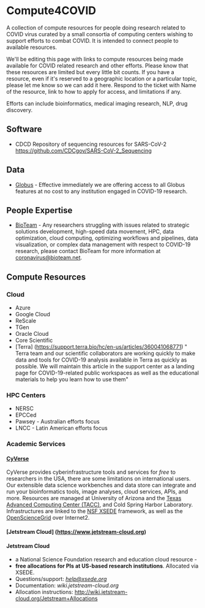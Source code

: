 # Compute4COVID
A collection of compute resources for people doing research related to COVID virus curated by a small consortia of computing centers wishing to support efforts to combat COVID. It is intended to connect people to available resources.

We'll be editing this page with links to compute resources being made available for COVID related research and other efforts.
Please know that these resources are limited but every little bit counts. If you have a resource, even if it's reserved to a geographic location or a particular topic, please let me know so we can add it here. Respond to the ticket with Name of the resource, link to how to apply for access, and limitations if any.

Efforts can include bioinformatics, medical imaging research, NLP, drug discovery.

## Software
* CDCD Repository of sequencing resources for SARS-CoV-2 https://github.com/CDCgov/SARS-CoV-2_Sequencing

## Data
* [Globus](https://www.globus.org/covid-19) - Effective immediately we are offering access to all Globus features at no cost to any institution engaged in COVID-19 research.

## People Expertise
* [BioTeam](mailto:coronavirus@bioteam.net) - Any researchers struggling with issues related to strategic solutions development, high-speed data movement, HPC, data optimization, cloud computing, optimizing workflows and pipelines, data visualization, or complex data management with respect to COVID-19 research, please contact BioTeam for more information at coronavirus@bioteam.net. 

## Compute Resources
### Cloud
* Azure
* Google Cloud
* ReScale
* TGen
* Oracle Cloud
* Core Scientific
* [Terra] (https://support.terra.bio/hc/en-us/articles/360041068771) " Terra team and our scientific collaborators are working quickly to make data and tools for COVID-19 analysis available in Terra as quickly as possible. We will maintain this article in the support center as a landing page for COVID-19-related public workspaces as well as the educational materials to help you learn how to use them"

### HPC Centers
* NERSC
* EPCCed
* Pawsey - Australian efforts focus
* LNCC - Latin American efforts focus

### Academic Services
#### [CyVerse](https://cyverse.org)

CyVerse provides cyberinfrastructure tools and services for _free_ to researchers in the USA, there are some limitations on international users. Our extensible data science workbenches and data store can integrate and run your bioinformatics tools, image analyses, cloud services, APIs, and more. Resources are managed at University of Arizona and the [Texas Advanced Computing Center (TACC)](https://www.tacc.utexas.edu/), and Cold Spring Harbor Laboratory. Infrastructures are linked to the [NSF XSEDE](https://www.xsede.org/) framework, as well as the [OpenScienceGrid](https://opensciencegrid.org/) over Internet2.

#### [Jetstream Cloud] (https://www.jetstream-cloud.org)

#### Jetstream Cloud 
- a National Science Foundation research and education cloud resource - 
- **free allocations for PIs at US-based research institutions**. Allocated via XSEDE.
- Questions/support: *help@xsede.org*
- Documentation: *wiki.jetstream-cloud.org*
- Allocation instructions: http://wiki.jetstream-cloud.org/Jetstream+Allocations
